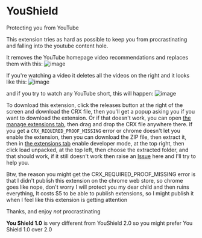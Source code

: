 # YouShield

Protecting you from YouTube

This extension tries as hard as possible to keep you from procrastinating and falling into the youtube content hole.

It removes the YouTube homepage video recommendations and replaces them with this:
![image](https://user-images.githubusercontent.com/82272898/206928668-b7c9d00a-fb61-4e97-9d59-3a5474a4454d.png)

If you're watching a video it deletes all the videos on the right and it looks like this:
![image](https://user-images.githubusercontent.com/82272898/206929043-94776c9a-d6b6-4302-a05b-b60fbdec8bf7.png)

and if you try to watch any YouTube short, this will happen:
![image](https://user-images.githubusercontent.com/82272898/206928727-f44cb65b-d7de-4ab1-af52-e695304a29d9.png)

To download this extension, click the releases button at the right of the screen and download the CRX file, then you'll get a popup asking you if you want to download the extension. Or if that doesn't work, you can open [the manage extensions tab](chrome://extensions/), then drag and drop the CRX file anywhere there. If you get a `CRX_REQUIRED_PROOF_MISSING` error or chrome doesn't let you enable the extension, then you can download the ZIP file, then extract it, then in [the extensions tab](chrome://extensions/) enable developer mode, at the top right, then click load unpacked, at the top left, then choose the extracted folder, and that should work, if it still doesn't work then raise an [Issue](https://github.com/ZXTube/YouShield/issues) here and I'll try to help you.

Btw, the reason you might get the CRX_REQUIRED_PROOF_MISSING error is that I didn't publish this extension on the chrome web store, so chrome goes like nope, don't worry I will protect you my dear child and then ruins everything, It costs $5 to be able to publish extensions, so I might publish it when I feel like this extension is getting attention

Thanks, and enjoy *not* procrastinating

**You Shield 1.0** is very different from YouShield 2.0 so you might prefer You Shield 1.0 over 2.0
